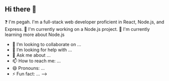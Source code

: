 ## Hi there 👋
❓ I'm pegah. I'm a full-stack web developer proficient in React, Node.js, and Express.
🔭 I'm currently working on a Node.js project.
🌱 I'm currently learning more about Node.js



- 👯 I’m looking to collaborate on ...
- 🤔 I’m looking for help with ...
- 💬 Ask me about ...
- 📫 How to reach me: ...
- 😄 Pronouns: ...
- ⚡ Fun fact: ...
-->
